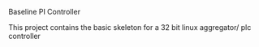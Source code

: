 Baseline PI Controller

This project contains the basic skeleton for a 32 bit linux aggregator/ plc controller
